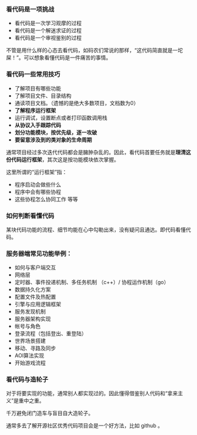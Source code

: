 ### 看代码是一项挑战

  - 看代码是一次学习观摩的过程
  - 看代码是一个解迷求证的过程
  - 看代码是一个审视鉴别的过程

不管是用什么样的心态去看代码，如码农们常说的那样，“这代码简直就是一坨屎！”。可以想象看懂代码是一件痛苦的事情。


### 看代码一些常用技巧

  - 了解项目有哪些功能
  - 了解项目文件、目录结构
  - 通读项目文档。（遗憾的是绝大多数项目，文档数为0）
  - **了解程序运行框架**
  - 运行调试，设置断点或者打印函数调用栈
  - **从协议入手跟踪代码**
  - **划分功能模块，按优先级，逐一攻破**
  - **要留意涉及到的类对象的生命周期**

通常项目经过多次迭代代码都会是臃肿杂乱的。因此，看代码首要任务就是**理清这份代码运行框架**，其次这是按功能模块依次掌握。

这里所谓的“运行框架”指：
  - 程序启动会做些什么
  - 程序中会有哪些协程
  - 这些协程怎么协同工作
等等

### 如何判断看懂代码

某块代码功能的流程、细节均能在心中勾勒出来，没有疑问且通达。即代码看懂代码。


### 服务器端常见功能举例：

  - 如何与客户端交互
  - 网络层
  - 定时器、事件投递机制、多任务机制 （c++）/ 协程运作机制（go）
  - 数据持久化方案
  - 配置文件及热配置
  - 引擎与应用逻辑框架
  - 服务发现机制
  - 服务器架构实现
  - 帐号与角色
  - 登录流程（包括登出、重登陆）
  - 世界场景搭建
  - 移动、寻路及同步
  - AOI算法实现
  - 开始游戏流程


### 看代码与造轮子

对于将要实现的功能，通常别人都实现过的。因此懂得借鉴别人代码和“拿来主义”是重中之重。

千万避免闭门造车与盲目自大造轮子。

通常多去了解开源社区优秀代码项目会是一个好方法，比如 github 。
